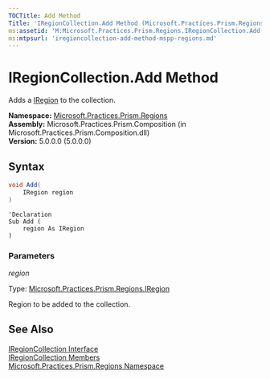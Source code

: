 ```yaml
---
TOCTitle: Add Method
Title: 'IRegionCollection.Add Method (Microsoft.Practices.Prism.Regions)'
ms:assetid: 'M:Microsoft.Practices.Prism.Regions.IRegionCollection.Add(Microsoft.Practices.Prism.Regions.IRegion)'
ms:mtpsurl: 'iregioncollection-add-method-mspp-regions.md'
---
```


# IRegionCollection.Add Method

Adds a [IRegion](/patterns-practices/reference/iregion-interface-mspp-regions) to the collection.

**Namespace:** [Microsoft.Practices.Prism.Regions](/patterns-practices/reference/mspp-regions-namespace)<br/>
**Assembly:** Microsoft.Practices.Prism.Composition (in Microsoft.Practices.Prism.Composition.dll)<br/>
**Version:** 5.0.0.0 (5.0.0.0)

## Syntax

```C#
void Add(
	IRegion region
)
```

```VB
'Declaration
Sub Add ( 
	region As IRegion
)
```

### Parameters

*region*
  
Type: [Microsoft.Practices.Prism.Regions.IRegion](/patterns-practices/reference/iregion-interface-mspp-regions)

Region to be added to the collection.

## See Also

[IRegionCollection Interface](/patterns-practices/reference/iregioncollection-interface-mspp-regions)<br/>
[IRegionCollection Members](/patterns-practices/reference/iregioncollection-members-mspp-regions)<br/>
[Microsoft.Practices.Prism.Regions Namespace](/patterns-practices/reference/mspp-regions-namespace)<br/>